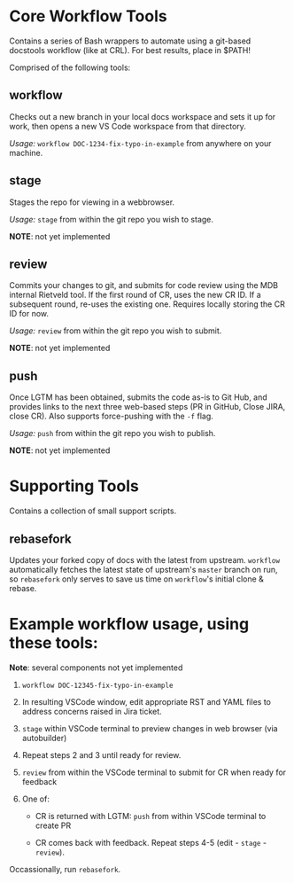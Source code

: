 # Core Workflow Tools
Contains a series of Bash wrappers to automate using a git-based docstools workflow (like at CRL). For best results, 
place in $PATH!

Comprised of the following tools:

## workflow
Checks out a new branch in your local docs workspace and sets it up for work, then opens a new VS Code workspace from 
that directory.

_Usage:_ `workflow DOC-1234-fix-typo-in-example` from anywhere on your machine.

## stage
Stages the repo for viewing in a webbrowser.

_Usage:_ `stage` from within the git repo you wish to stage.

**NOTE**: not yet implemented

## review
Commits your changes to git, and submits for code review using the MDB internal Rietveld tool. If the first round of CR, 
uses the new CR ID. If a subsequent round, re-uses the existing one. Requires locally storing the CR ID for now.

_Usage:_ `review` from within the git repo you wish to submit.

**NOTE**: not yet implemented

## push
Once LGTM has been obtained, submits the code as-is to Git Hub, and provides links to the next three web-based steps (PR 
in GitHub, Close JIRA, close CR). Also supports force-pushing with the `-f` flag.

_Usage:_ `push` from within the git repo you wish to publish.

**NOTE**: not yet implemented

# Supporting Tools
Contains a collection of small support scripts.

## rebasefork
Updates your forked copy of docs with the latest from upstream. `workflow` automatically fetches the latest state of 
upstream's `master` branch on run, so `rebasefork` only serves to save us time on `workflow`'s  initial clone & rebase.

# Example workflow usage, using these tools:

**Note**: several components not yet implemented

1. `workflow DOC-12345-fix-typo-in-example`

2. In resulting VSCode window, edit appropriate RST and YAML files to address concerns raised in Jira ticket.

3. `stage` within VSCode terminal to preview changes in web browser (via autobuilder)

4. Repeat steps 2 and 3 until ready for review.

5. `review` from within the VSCode terminal to submit for CR when ready for feedback

6. One of:

   - CR is returned with LGTM: `push` from within VSCode terminal to create PR

   - CR comes back with feedback. Repeat steps 4-5 (edit - `stage` - `review`).

Occassionally, run `rebasefork`.


